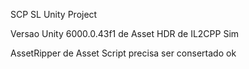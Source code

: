 SCP SL Unity Project

Versao Unity 6000.0.43f1 de Asset HDR de IL2CPP Sim

AssetRipper de Asset Script precisa ser consertado ok

